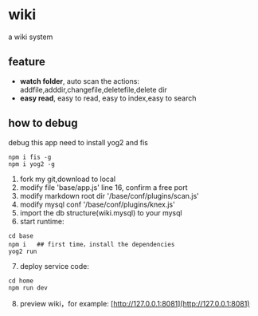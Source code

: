 # wiki
a wiki system

## feature
 
* **watch folder**, auto scan the actions: addfile,adddir,changefile,deletefile,delete dir
* **easy read**, easy to read, easy to index,easy to search

## how to debug
debug this app need to install yog2 and fis
```
npm i fis -g
npm i yog2 -g
```
1. fork my git,download to local
2. modify file 'base/app.js' line 16, confirm a free port 
3. modify markdown root dir '/base/conf/plugins/scan.js'
4. modify mysql conf '/base/conf/plugins/knex.js'
5. import the db structure(wiki.mysql) to your mysql
6. start runtime:
```
cd base
npm i	## first time，install the dependencies
yog2 run
```
7. deploy service code:
```
cd home
npm run dev
```
8. preview wiki，for example: [http://127.0.0.1:8081](http://127.0.0.1:8081)

